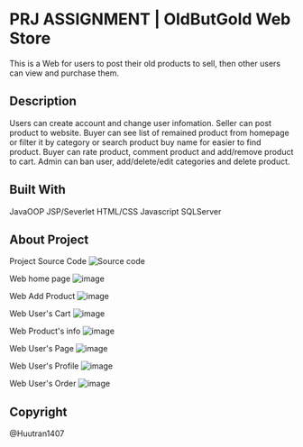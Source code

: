 # PRJ ASSIGNMENT | OldButGold Web Store
This is a Web for users to post their old products to sell, then other users can view and purchase them.
## Description
Users can create account and change user infomation.
Seller can post product to website.
Buyer can see list of remained product from homepage or filter it by category or search product buy name for easier to find product.
Buyer can rate product, comment product and add/remove product to cart.
Admin can ban user, add/delete/edit categories and delete product.
## Built With
JavaOOP
JSP/Severlet
HTML/CSS
Javascript
SQLServer
## About Project
Project Source Code
![Source code](https://github.com/huutran1407/Assignment/assets/68649461/691b39ff-ab0d-47a8-8a6c-6a0da7ce1723)

Web home page
![image](https://github.com/huutran1407/Assignment/assets/68649461/1bc7f4e2-4065-45d0-9639-62d842e7b505)

Web Add Product
![image](https://github.com/huutran1407/Assignment/assets/68649461/64146fcb-64b6-45eb-bccc-e9e83fb4a179)

Web User's Cart
![image](https://github.com/huutran1407/Assignment/assets/68649461/06e70486-ce6a-499e-afc6-6a786dc69827)

Web Product's info
![image](https://github.com/huutran1407/Assignment/assets/68649461/68216c72-0a76-4474-95ce-041c26d366ad)

Web User's Page
![image](https://github.com/huutran1407/Assignment/assets/68649461/34c50d54-4179-4ec8-b383-e03eef80dcff)

Web User's Profile
![image](https://github.com/huutran1407/Assignment/assets/68649461/aefb1ff1-9258-489e-91f9-f194fcc2a0c2)

Web User's Order
![image](https://github.com/huutran1407/Assignment/assets/68649461/e5598aff-0793-4df9-853d-3d36ff21166b)


## Copyright
@Huutran1407
